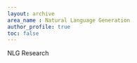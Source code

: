 ```yaml
---
layout: archive 
area_name : Natural Language Generation 
author_profile: true
toc: false 
---
```


NLG Research
